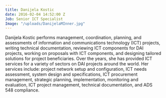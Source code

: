```yaml
---
title: Danijela Kostic
date: 2016-02-04 14:52:00 Z
Job: Senior ICT Specialist
Image: "/uploads/DanijelaMInner.jpg"
---
```


Danijela Kostic performs management, coordination, planning, and assessments of information and communications technology (ICT) projects, writing technical documentation, reviewing ICT components for DAI projects, working on proposals with ICT components, and designing tailored solutions for project beneficiaries. Over the years, she has provided ICT services for a variety of sectors on DAI projects around the world. Her services include: project network setup and configuration, ICT needs assessment, system design and specifications, ICT procurement management, strategic planning, implementation, monitoring and evaluation, ICT project management, technical documentation, and ADS 548 compliance.